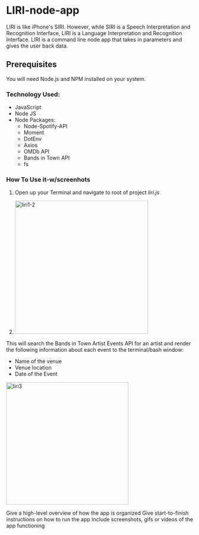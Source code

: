# LIRI-node-app 
LIRI is like iPhone's SIRI. However, while SIRI is a Speech Interpretation and Recognition Interface, LIRI is a Language Interpretation and Recognition Interface. LIRI is a command line node app that takes in parameters and gives the user  back data.

## Prerequisites
You will need Node.js and NPM installed on your system.

### Technology Used: 
* JavaScript
* Node JS
* Node Packages:
   * Node-Spotify-API
   * Moment
   * DotEnv
   * Axios 
   * OMDb API
   * Bands in Town API
   * fs


### How To Use it-w/screenhots
1. Open up your Terminal and navigate to root of project *liri.js*


2. <img width="358" alt="liri1-2" src="https://user-images.githubusercontent.com/51039590/63643247-8f639c80-c689-11e9-90ca-4ef3d6539160.png">

This will search the Bands in Town Artist Events API for an artist and render the following information about each event to the terminal/bash window:
  * Name of the venue
  * Venue location
  * Date of the Event
  
  <img width="329" alt="liri3" src="https://user-images.githubusercontent.com/51039590/63643266-1749a680-c68a-11e9-8a89-9e6eb5064da3.png">


Give a high-level overview of how the app is organized
Give start-to-finish instructions on how to run the app
Include screenshots, gifs or videos of the app functioning
